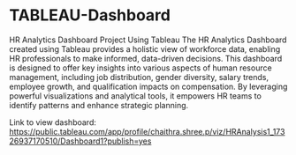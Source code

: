 # TABLEAU-Dashboard
HR Analytics Dashboard Project Using Tableau 
The HR Analytics Dashboard created using Tableau provides a holistic view of workforce data, 
enabling HR professionals to make informed, data-driven decisions. This dashboard is 
designed to offer key insights into various aspects of human resource management, including 
job distribution, gender diversity, salary trends, employee growth, and qualification impacts 
on compensation. By leveraging powerful visualizations and analytical tools, it empowers HR 
teams to identify patterns and enhance strategic planning. 

Link to view dashboard: https://public.tableau.com/app/profile/chaithra.shree.p/viz/HRAnalysis1_17326937170510/Dashboard1?publish=yes
